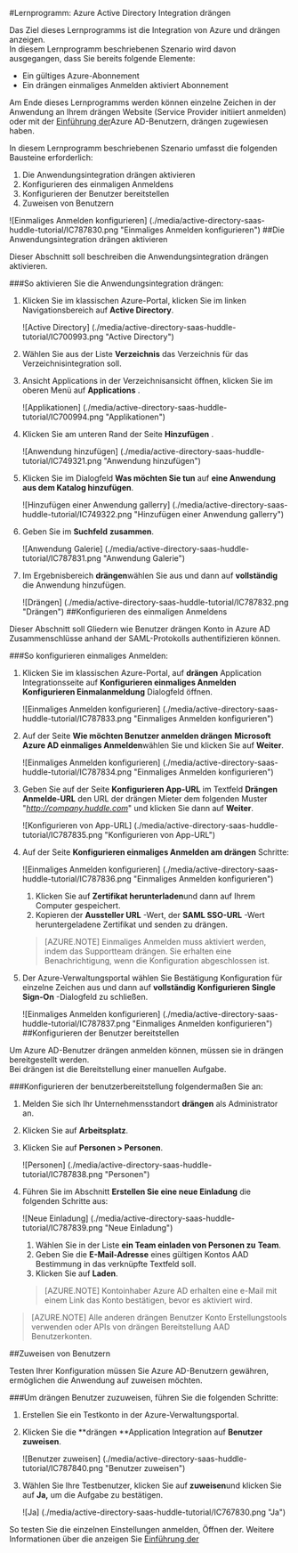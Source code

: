 <properties 
    pageTitle="Lernprogramm: Azure Active Directory Integration drängen | Microsoft Azure" 
    description="Erfahren Sie, wie mit drängen Azure Active Directory-auf automatisierte Bereitstellung und mehr!" 
    services="active-directory" 
    authors="jeevansd"  
    documentationCenter="na" 
    manager="femila"/>
<tags 
    ms.service="active-directory" 
    ms.devlang="na" 
    ms.topic="article" 
    ms.tgt_pltfrm="na" 
    ms.workload="identity" 
    ms.date="09/29/2016" 
    ms.author="jeedes" />

#<a name="tutorial-azure-active-directory-integration-with-huddle"></a>Lernprogramm: Azure Active Directory Integration drängen
  
Das Ziel dieses Lernprogramms ist die Integration von Azure und drängen anzeigen.  
In diesem Lernprogramm beschriebenen Szenario wird davon ausgegangen, dass Sie bereits folgende Elemente:

-   Ein gültiges Azure-Abonnement
-   Ein drängen einmaliges Anmelden aktiviert Abonnement
  
Am Ende dieses Lernprogramms werden können einzelne Zeichen in der Anwendung an Ihrem drängen Website (Service Provider initiiert anmelden) oder mit der [Einführung der](active-directory-saas-access-panel-introduction.md)Azure AD-Benutzern, drängen zugewiesen haben.
  
In diesem Lernprogramm beschriebenen Szenario umfasst die folgenden Bausteine erforderlich:

1.  Die Anwendungsintegration drängen aktivieren
2.  Konfigurieren des einmaligen Anmeldens
3.  Konfigurieren der Benutzer bereitstellen
4.  Zuweisen von Benutzern

![Einmaliges Anmelden konfigurieren] (./media/active-directory-saas-huddle-tutorial/IC787830.png "Einmaliges Anmelden konfigurieren")
##<a name="enabling-the-application-integration-for-huddle"></a>Die Anwendungsintegration drängen aktivieren
  
Dieser Abschnitt soll beschreiben die Anwendungsintegration drängen aktivieren.

###<a name="to-enable-the-application-integration-for-huddle-perform-the-following-steps"></a>So aktivieren Sie die Anwendungsintegration drängen:

1.  Klicken Sie im klassischen Azure-Portal, klicken Sie im linken Navigationsbereich auf **Active Directory**.

    ![Active Directory] (./media/active-directory-saas-huddle-tutorial/IC700993.png "Active Directory")

2.  Wählen Sie aus der Liste **Verzeichnis** das Verzeichnis für das Verzeichnisintegration soll.

3.  Ansicht Applications in der Verzeichnisansicht öffnen, klicken Sie im oberen Menü auf **Applications** .

    ![Applikationen] (./media/active-directory-saas-huddle-tutorial/IC700994.png "Applikationen")

4.  Klicken Sie am unteren Rand der Seite **Hinzufügen** .

    ![Anwendung hinzufügen] (./media/active-directory-saas-huddle-tutorial/IC749321.png "Anwendung hinzufügen")

5.  Klicken Sie im Dialogfeld **Was möchten Sie tun** auf **eine Anwendung aus dem Katalog hinzufügen**.

    ![Hinzufügen einer Anwendung gallerry] (./media/active-directory-saas-huddle-tutorial/IC749322.png "Hinzufügen einer Anwendung gallerry")

6.  Geben Sie im **Suchfeld** **zusammen**.

    ![Anwendung Galerie] (./media/active-directory-saas-huddle-tutorial/IC787831.png "Anwendung Galerie")

7.  Im Ergebnisbereich **drängen**wählen Sie aus und dann auf **vollständig** die Anwendung hinzufügen.

    ![Drängen] (./media/active-directory-saas-huddle-tutorial/IC787832.png "Drängen")
##<a name="configuring-single-sign-on"></a>Konfigurieren des einmaligen Anmeldens
  
Dieser Abschnitt soll Gliedern wie Benutzer drängen Konto in Azure AD Zusammenschlüsse anhand der SAML-Protokolls authentifizieren können.

###<a name="to-configure-single-sign-on-perform-the-following-steps"></a>So konfigurieren einmaliges Anmelden:

1.  Klicken Sie im klassischen Azure-Portal, auf **drängen** Application Integrationsseite auf **Konfigurieren einmaliges Anmelden** **Konfigurieren Einmalanmeldung** Dialogfeld öffnen.

    ![Einmaliges Anmelden konfigurieren] (./media/active-directory-saas-huddle-tutorial/IC787833.png "Einmaliges Anmelden konfigurieren")

2.  Auf der Seite **Wie möchten Benutzer anmelden drängen** **Microsoft Azure AD einmaliges Anmelden**wählen Sie und klicken Sie auf **Weiter**.

    ![Einmaliges Anmelden konfigurieren] (./media/active-directory-saas-huddle-tutorial/IC787834.png "Einmaliges Anmelden konfigurieren")

3.  Geben Sie auf der Seite **Konfigurieren App-URL** im Textfeld **Drängen Anmelde-URL** den URL der drängen Mieter dem folgenden Muster "*http://company.huddle.com*" und klicken Sie dann auf **Weiter**.

    ![Konfigurieren von App-URL] (./media/active-directory-saas-huddle-tutorial/IC787835.png "Konfigurieren von App-URL")

4.  Auf der Seite **Konfigurieren einmaliges Anmelden am drängen** Schritte:

    ![Einmaliges Anmelden konfigurieren] (./media/active-directory-saas-huddle-tutorial/IC787836.png "Einmaliges Anmelden konfigurieren")

    1.  Klicken Sie auf **Zertifikat herunterladen**und dann auf Ihrem Computer gespeichert.
    2.  Kopieren der **Aussteller URL** -Wert, der **SAML SSO-URL** -Wert heruntergeladene Zertifikat und senden zu drängen.

    >[AZURE.NOTE] Einmaliges Anmelden muss aktiviert werden, indem das Supportteam drängen.
Sie erhalten eine Benachrichtigung, wenn die Konfiguration abgeschlossen ist.

5.  Der Azure-Verwaltungsportal wählen Sie Bestätigung Konfiguration für einzelne Zeichen aus und dann auf **vollständig** **Konfigurieren Single Sign-On** -Dialogfeld zu schließen.

    ![Einmaliges Anmelden konfigurieren] (./media/active-directory-saas-huddle-tutorial/IC787837.png "Einmaliges Anmelden konfigurieren")
##<a name="configuring-user-provisioning"></a>Konfigurieren der Benutzer bereitstellen
  
Um Azure AD-Benutzer drängen anmelden können, müssen sie in drängen bereitgestellt werden.  
Bei drängen ist die Bereitstellung einer manuellen Aufgabe.

###<a name="to-configure-user-provisioning-perform-the-following-steps"></a>Konfigurieren der benutzerbereitstellung folgendermaßen Sie an:

1.  Melden Sie sich Ihr Unternehmensstandort **drängen** als Administrator an.

2.  Klicken Sie auf **Arbeitsplatz**.

3.  Klicken Sie auf **Personen \> Personen**.

    ![Personen] (./media/active-directory-saas-huddle-tutorial/IC787838.png "Personen")

4.  Führen Sie im Abschnitt **Erstellen Sie eine neue Einladung** die folgenden Schritte aus:

    ![Neue Einladung] (./media/active-directory-saas-huddle-tutorial/IC787839.png "Neue Einladung")

    1.  Wählen Sie in der Liste **ein Team einladen von Personen zu** **Team**.
    2.  Geben Sie die **E-Mail-Adresse** eines gültigen Kontos AAD Bestimmung in das verknüpfte Textfeld soll.
    3.  Klicken Sie auf **Laden**.

    >[AZURE.NOTE] Kontoinhaber Azure AD erhalten eine e-Mail mit einem Link das Konto bestätigen, bevor es aktiviert wird.

>[AZURE.NOTE] Alle anderen drängen Benutzer Konto Erstellungstools verwenden oder APIs von drängen Bereitstellung AAD Benutzerkonten.

##<a name="assigning-users"></a>Zuweisen von Benutzern
  
Testen Ihrer Konfiguration müssen Sie Azure AD-Benutzern gewähren, ermöglichen die Anwendung auf zuweisen möchten.

###<a name="to-assign-users-to-huddle-perform-the-following-steps"></a>Um drängen Benutzer zuzuweisen, führen Sie die folgenden Schritte:

1.  Erstellen Sie ein Testkonto in der Azure-Verwaltungsportal.

2.  Klicken Sie die **drängen **Application Integration auf **Benutzer zuweisen**.

    ![Benutzer zuweisen] (./media/active-directory-saas-huddle-tutorial/IC787840.png "Benutzer zuweisen")

3.  Wählen Sie Ihre Testbenutzer, klicken Sie auf **zuweisen**und klicken Sie auf **Ja,** um die Aufgabe zu bestätigen.

    ![Ja] (./media/active-directory-saas-huddle-tutorial/IC767830.png "Ja")
  
So testen Sie die einzelnen Einstellungen anmelden, Öffnen der. Weitere Informationen über die anzeigen Sie [Einführung der](active-directory-saas-access-panel-introduction.md)